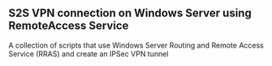 ## S2S VPN connection on Windows Server using RemoteAccess Service

A collection of scripts that use Windows Server Routing and Remote Access Service (RRAS) and create an IPSec VPN tunnel